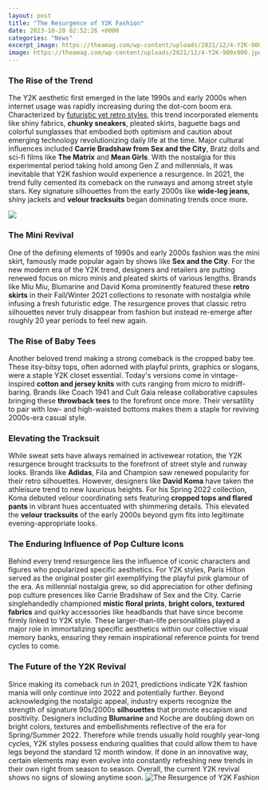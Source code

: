 ```yaml
---
layout: post
title: "The Resurgence of Y2K Fashion"
date: 2023-10-20 02:52:26 +0000
categories: "News"
excerpt_image: https://theamag.com/wp-content/uploads/2021/12/4-Y2K-900x900.jpg
image: https://theamag.com/wp-content/uploads/2021/12/4-Y2K-900x900.jpg
---
```


### The Rise of the Trend
The Y2K aesthetic first emerged in the late 1990s and early 2000s when internet usage was rapidly increasing during the dot-com boom era. Characterized by [futuristic yet retro styles](https://store.fi.io.vn/womens-papillon-i-may-not-be-rich-and-famous-but-im-a-dog-mom-3), this trend incorporated elements like shiny fabrics, **chunky sneakers**, pleated skirts, baguette bags and colorful sunglasses that embodied both optimism and caution about emerging technology revolutionizing daily life at the time. Major cultural influences included **Carrie Bradshaw from Sex and the City**, Bratz dolls and sci-fi films like **The Matrix** and **Mean Girls**. 
With the nostalgia for this experimental period taking hold among Gen Z and millennials, it was inevitable that Y2K fashion would experience a resurgence. In 2021, the trend fully cemented its comeback on the runways and among street style stars. Key signature silhouettes from the early 2000s like **wide-leg jeans**, shiny jackets and **velour tracksuits** began dominating trends once more.

![](https://images.lifestyleasia.com/wp-content/uploads/sites/6/2022/06/03181221/20220523_Cover_LifestyleAsia_Jun_S03_0007_A_WEB-1350x900.jpg)
### The Mini Revival
One of the defining elements of 1990s and early 2000s fashion was the mini skirt, famously made popular again by shows like **Sex and the City**. For the new modern era of the Y2K trend, designers and retailers are putting renewed focus on micro minis and pleated skirts of various lengths. Brands like Miu Miu, Blumarine and David Koma prominently featured these **retro skirts** in their Fall/Winter 2021 collections to resonate with nostalgia while infusing a fresh futuristic edge. The resurgence proves that classic retro silhouettes never truly disappear from fashion but instead re-emerge after roughly 20 year periods to feel new again.
### The Rise of Baby Tees
Another beloved trend making a strong comeback is the cropped baby tee. These itsy-bitsy tops, often adorned with playful prints, graphics or slogans, were a staple Y2K closet essential. Today's versions come in vintage-inspired **cotton and jersey knits** with cuts ranging from micro to midriff-baring. Brands like Coach 1941 and Cult Gaia release collaborative capsules bringing these **throwback tees** to the forefront once more. Their versatility to pair with low- and high-waisted bottoms makes them a staple for reviving 2000s-era casual style.  
### Elevating the Tracksuit
While sweat sets have always remained in activewear rotation, the Y2K resurgence brought tracksuits to the forefront of street style and runway looks. Brands like **Adidas**, Fila and Champion saw renewed popularity for their retro silhouettes. However, designers like **David Koma** have taken the athleisure trend to new luxurious heights. For his Spring 2022 collection, Koma debuted velour coordinating sets featuring **cropped tops and flared pants** in vibrant hues accentuated with shimmering details. This elevated the **velour tracksuits** of the early 2000s beyond gym fits into legitimate evening-appropriate looks.
### The Enduring Influence of Pop Culture Icons
Behind every trend resurgence lies the influence of iconic characters and figures who popularized specific aesthetics. For Y2K styles, Paris Hilton served as the original poster girl exemplifying the playful pink glamour of the era. As millennial nostalgia grew, so did appreciation for other defining pop culture presences like Carrie Bradshaw of Sex and the City. Carrie singlehandedly championed **mistic floral prints**, **bright colors, textured fabrics** and quirky accessories like headbands that have since become firmly linked to Y2K style. These larger-than-life personalities played a major role in immortalizing specific aesthetics within our collective visual memory banks, ensuring they remain inspirational reference points for trend cycles to come.
### The Future of the Y2K Revival
Since making its comeback run in 2021, predictions indicate Y2K fashion mania will only continue into 2022 and potentially further. Beyond acknowledging the nostalgic appeal, industry experts recognize the strength of signature 90s/2000s **silhouettes** that promote escapism and positivity. Designers including **Blumarine** and Koche are doubling down on bright colors, textures and embellishments reflective of the era for Spring/Summer 2022. Therefore while trends usually hold roughly year-long cycles, Y2K styles possess enduring qualities that could allow them to have legs beyond the standard 12 month window. If done in an innovative way, certain elements may even evolve into constantly refreshing new trends in their own right from season to season. Overall, the current Y2K revival shows no signs of slowing anytime soon.
![The Resurgence of Y2K Fashion](https://theamag.com/wp-content/uploads/2021/12/4-Y2K-900x900.jpg)